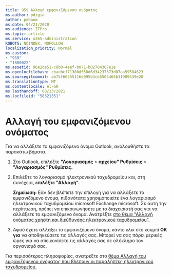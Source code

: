 ```yaml
---
title: 959 Αλλαγή εμφανιζόμενου ονόματος
ms.author: pdigia
author: pebaum
ms.date: 04/21/2020
ms.audience: ITPro
ms.topic: article
ms.service: o365-administration
ROBOTS: NOINDEX, NOFOLLOW
localization_priority: Normal
ms.custom:
- "959"
- "1800022"
ms.assetid: 96e2de51-c8b0-4eef-b071-b02784367e1e
ms.openlocfilehash: cbaebcf71380d558d6d34237373d07aa59584623
ms.sourcegitcommit: ab75f66355116e995b3cb5505465b31989339e28
ms.translationtype: MT
ms.contentlocale: el-GR
ms.lasthandoff: 08/13/2021
ms.locfileid: "58321351"
---
```

# <a name="change-your-display-name"></a>Αλλαγή του εμφανιζόμενου ονόματος
  
Για να αλλάξετε το εμφανιζόμενο όνομα Outlook, ακολουθήστε τα παρακάτω βήματα.
  
1. Στο Outlook, επιλέξτε **"Λογαριασμός** \> **αρχείου" Ρυθμίσεις** \> **"Λογαριασμός" Ρυθμίσεις.**

2. Επιλέξτε το λογαριασμό ηλεκτρονικού ταχυδρομείου και, στη συνέχεια, **επιλέξτε "Αλλαγή".**

    **Σημείωση:** Εάν δεν βλέπετε την επιλογή για να αλλάξετε το εμφανιζόμενο όνομα, πιθανότατα χρησιμοποιείτε ένα λογαριασμό ηλεκτρονικού ταχυδρομείου microsoft Exchange microsoft. Σε αυτή την περίπτωση, πρέπει να επικοινωνήσετε με το διαχειριστή σας για να αλλάξετε το εμφανιζόμενο όνομα. Ανατρέξτε [στο θέμα "Αλλαγή ονόματος χρήστη και διεύθυνσης ηλεκτρονικού ταχυδρομείου".](https://docs.microsoft.com/microsoft-365/admin/add-users/change-a-user-name-and-email-address)
  
3. Αφού έχετε αλλάξει το εμφανιζόμενο όνομα, κάντε κλικ στο κουμπί **OK για** να αποθηκεύσετε τις αλλαγές σας. Μπορεί να σας πάρει μερικές ώρες για να απεικονίσετε τις αλλαγές σας σε ολόκληρο τον οργανισμό σας.

Για περισσότερες πληροφορίες, ανατρέξτε στο [θέμα Αλλαγή του εμφανιζόμενου ονόματος που βλέπουν οι παραλήπτες ηλεκτρονικού ταχυδρομείου.](https://support.office.com/article/2b53331a-ba2a-4803-88dc-ac9fe376c8a9.aspx)
  